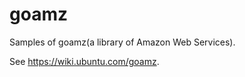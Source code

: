 goamz
=====

Samples of goamz(a library of Amazon Web Services).

See https://wiki.ubuntu.com/goamz.
